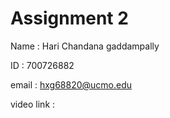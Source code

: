 # Assignment 2

Name : Hari Chandana gaddampally


ID : 700726882


email : hxg68820@ucmo.edu


video link : 
